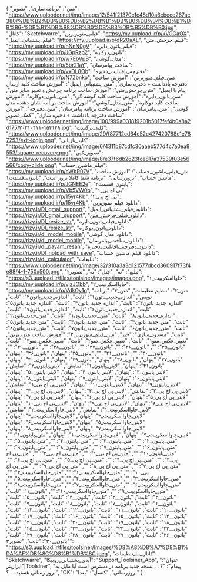 {
  "متن": "برنامه سازی",
  "تصویر": "https://www.uplooder.net/img/image/12/541f21370c1c48d10a6cbece267ac380/%DB%B2%DB%B0%DB%B2%DB%B1%DB%B0%DB%B4%DB%B1%DB%B6-%DB%B1%DB%B8%DB%B0%DB%B3%DB%B5%DB%B0.jpg",
  "کانال": "Sketchwarre",
  "فیلم_منو_زیرین": "https://my.uupload.ir/p/kVGGaOX",
  "فیلم_پشتیبانی_ایمیل": "https://my.uupload.ir/p/dR20aXE",
  "فیلم_چرخش_متن": "https://my.uupload.ir/p/nNnN0gV",
  "فیلم_باتون_دایره": "https://my.uupload.ir/p/JGpRzp2",
  "باتون_دوکاره": "https://my.uupload.ir/p/w7EbVpB",
  "مدل_گوشی": "https://my.uupload.ir/p/5br21aY",
  "ساخت_پیامرسان": "https://my.uupload.ir/p/vxDL8Ob",
  "دفترچه_باقابلیت_ذخیره": "https://my.uupload.ir/p/N7Zbnko",
  "متن_فیلم_منوزیرین": "آموزش ساخت دفترچه یادداشت + ذخیره سازی",
  "متن_پشتیبانی_ایمیل": "آموزش ساخت کلید ارسال پیام با ایمیل",
  "متن_چرخش_متن": "آموزش ساخت برنامه چرخش و تغییر سایز متن",
  "متن_باتون_دایره": "آموزش ساخت کلید گوشه گرد",
  "متن_باتون_دوکاره": "آموزش ساخت کلید دوکاره",
  "متن_مدل_گوشی": "آموزش ساخت برنامه نشان دهنده مدل گوشی",
  "متن_پیامرسان": "آموزش ساخت برنامه پیامرسان",
  "متن_دفترچه": "آموزش ساخت دفترچه یادداشت + ذخیره سازی",
  "کمک_تصویر": "https://www.uplooder.net/img/image/100/999a031819201b5017fef4b0a8a2d175/۲۰۲۱۰۴۱۱-۱۵۴۱۴۹.jpg",
  "کلید_برگشت": "https://www.uplooder.net/img/image/29/f87712cd64e52c427420788e1e787253/exit-login.png",
  "کلید_بازیابی": "https://www.uplooder.net/img/image/6/4311b87cdfc30aaeb577d4c7a0ea8553/square-recovery.png",
  "تصویر_کپی": "https://www.uplooder.net/img/image/8/e37f6db2623fce817a37539f03e56566/cooy-clide.png",
  "فیلم_ماشین_حساب": "https://my.uupload.ir/p/nWbR07V",
  "متن_فیلم_ماشین_حساب": "آموزش ساخت ماشین حساب",
  "بروزرسانی": "برنامه شما کاملا بروز است",
  "پایتون_قسمت۱": "https://my.uupload.ir/p/JGNEE2e",
  "پایتون_قسمت۲": "https://my.uupload.ir/p/Vb5VW0b",
  "پی اچ پی_۱": "https://my.uupload.ir/p/15yr4Kb",
  "پی اچ پی_۲": "https://my.uupload.ir/p/15yr4Kb",
  "دانلود_فیلم_منوزیرین": "https://rizy.ir/Dl_gmail_support",
  "دانلود_فیلم_پشتیبانی_ایمیل": "https://rizy.ir/Dl_gmail_support",
  "دانلود_فیلم_چرخش_متن": "https://rizy.ir/Dl_resize_str",
  "دانلود_فیلم_باتون_دایره": "https://rizy.ir/Dl_resize_str",
  "دانلود_باتون_دوکاره": "https://rizy.ir/dl_model_mobile",
  "دانلود_مدل_گوشی": "https://rizy.ir/dl_model_mobile",
  "دانلود_ساخت_پیامرسان": "https://rizy.ir/dl_payam_resan",
  "دانلود_دفترچه_باقابلیت_ذخیره": "https://rizy.ir/Dl_notpad_with_save",
  "دانلود_فیلم_ماشین_حساب": "https://rizy.ir/dl_calculator",
  "تبلیغات": "https://www.uplooder.net/img/image/32/310a3a3d121577dbcd360917f73f4e88/4-1-750x500.png",
  "تبلیغ": "نه",
  "چنل": "نه",
  "تصویر۲": "https://s3.uupload.ir/files/toolsiner/Images/images.png",
  "جاوااسکریپت_۱": "https://my.uupload.ir/p/vjzJObb",
  "جاوااسکریپت_۲": "https://my.uupload.ir/p/VdkOy1p",
  "متن_۲": "تنظیم تنظیمات",
  "متن_۳": "برنامه نویس",
  "اندازه_جدید_باتون۱": "ثابت",
  "اندازه_جدید_باتون۲": "ثابت",
  "اندازه_جدید_باتون۳": "ثابت",
  "اندازه_جدید_باتون۴": "ثابت",
  "اندازه_جدید_باتون۵": "ثابت",
  "اندازه_جدید_باتون۶": "ثابت",
  "اندازه_جدید_باتون۷": "ثابت",
  "اندازه_جدید_باتون۸": "ثابت",
  "متن_جدید_باتون۱": "ثابت",
  "متن_جدید_باتون۲": "ثابت",
  "متن_جدید_باتون۳": "ثابت",
  "متن_جدید_باتون۴": "ثابت",
  "متن_جدید_باتون۵": "ثابت",
  "متن_جدید_باتون۶": "ثابت",
  "متن_جدید_باتون۷": "ثابت",
  "متن_جدید_باتون۸": "ثابت",
  "مسدود_سازی": "خیر",
  "متن_فیلم_منوزیرین۲": "آموزش ساخت منو زیرین",
  "تغییر_عکس_منو۱": "ثابت",
  "تغییر_عکس_منو۲": "ثابت",
  "تغییر_عکس_منو۳": "ثابت",
  "باتون__۳۵": "",
  "باتون__۳۶": "",
  "باتون__۳۷": "",
  "باتون__۳۸": "",
  "باتون__۳۹": "",
  "باتون__۴۰": "",
  "باتون__۴۱": "",
  "باتون_۳۵": "پنهان",
  "باتون_۳۶": "پنهان",
  "باتون_۳۷": "پنهان",
  "باتون_۳۸": "پنهان",
  "باتون_۳۹": "پنهان",
  "باتون_۴۰": "پنهان",
  "باتون_۴۱": "پنهان",
  "لاینر_پایتون_۱": "نمایش",
  "لاینر_پایتون_۲": "نمایش",
  "لاینر_پایتون_۳": "پنهان",
  "لاینر_پایتون_۴": "پنهان",
  "لاینر_پایتون_۵": "پنهان",
  "لاینر_پایتون_۶": "پنهان",
  "لاینر_پایتون_۷": "پنهان",
  "لاینر_پایتون_۸": "پنهان",
  "لاینر_پایتون_۹": "پنهان",
  "لاینر_پایتون_۱۰": "پنهان",
  "لاینر_پی اچ پی_۱": "نمایش",
  "لاینر_پی اچ پی_۲": "نمایش",
  "لاینر_پی اچ پی_۳": "پنهان",
  "لاینر_پی اچ پی_۴": "پنهان",
  "لاینر_پی اچ پی_۵": "پنهان",
  "لاینر_پی اچ پی_۶": "پنهان",
  "لاینر_پی اچ پی_۷": "پنهان",
  "لاینر_پی اچ پی_۸": "پنهان",
  "لاینر_پی اچ پی_۹": "پنهان",
  "لاینر_پی اچ پی_۱۰": "پنهان",
  "لاینر_جاوااسکریپت_۱": "نمایش",
  "لاینر_جاوااسکریپت_۲": "نمایش",
  "لاینر_جاوااسکریپت_۳": "پنهان",
  "لاینر_جاوااسکریپت_۴": "پنهان",
  "لاینر_جاوااسکریپت_۵": "پنهان",
  "لاینر_جاوااسکریپت_۶": "پنهان",
  "لاینر_جاوااسکریپت_۷": "پنهان",
  "لاینر_جاوااسکریپت_۸": "پنهان",
  "لاینر_جاوااسکریپت_۹": "پنهان",
  "لاینر_جاوااسکریپت_۱۰": "پنهان",
  "متن_پایتون_۱": "",
  "متن_پایتون_۲": "",
  "متن_پایتون_۳": "",
  "متن_پایتون_۴": "",
  "متن_پایتون_۵": "",
  "متن_پایتون_۶": "",
  "متن_پایتون_۷": "",
  "متن_پایتون_۸": "",
  "متن_پایتون_۹": "",
  "متن_پایتون_۱۰": "",
  "متن_پی اچ پی_۱": "",
  "متن_پی اچ پی_۲": "",
  "متن_پی اچ پی_۳": "",
  "متن_پی اچ پی_۴": "",
  "متن_پی اچ پی_۵": "",
  "متن_پی اچ پی_۶": "",
  "متن_پی اچ پی_۷": "",
  "متن_پی اچ پی_۸": "",
  "متن_پی اچ پی_۹": "",
  "متن_پی اچ پی_۱۰": "",
  "متن_جاوااسکریپت_۱": "",
  "متن_جاوااسکریپت_۲": "",
  "متن_جاوااسکریپت_۳": "",
  "متن_جاوااسکریپت_۴": "",
  "متن_جاوااسکریپت_۵": "",
  "متن_جاوااسکریپت_۶": "",
  "متن_جاوااسکریپت_۷": "",
  "متن_جاوااسکریپت_۸": "",
  "متن_جاوااسکریپت_۹": "",
  "متن_جاوااسکریپت_۱۰": "",
  "باتون__۱": "ثابت",
  "باتون__۲": "ثابت",
  "باتون__۳": "ثابت",
  "باتون__۴": "ثابت",
  "باتون__۵": "ثابت",
  "باتون__۶": "ثابت",
  "باتون__۷": "ثابت",
  "باتون__۸": "ثابت",
  "باتون__۹": "ثابت",
  "باتون__۱۰": "ثابت",
  "باتون__۱۱": "ثابت",
  "باتون__۱۲": "ثابت",
  "باتون__۱۳": "ثابت",
  "باتون__۱۴": "ثابت",
  "باتون__۱۵": "ثابت",
  "باتون__۱۶": "ثابت",
  "باتون__۱۷": "ثابت",
  "باتون__۱۸": "ثابت",
  "باتون__۱۹": "ثابت",
  "باتون__۲۰": "ثابت",
  "باتون__۲۱": "ثابت",
  "باتون__۲۲": "ثابت",
  "باتون__۲۳": "ثابت",
  "باتون__۲۴": "ثابت",
  "باتون__۲۵": "ثابت",
  "باتون__۲۶": "ثابت",
  "باتون__۲۷": "ثابت",
  "باتون__۲۸": "ثابت",
  "باتون__۲۹": "ثابت",
  "باتون__۳۰": "ثابت",
  "تصویر۳": "https://s3.uupload.ir/files/toolsiner/Images/%D8%A8%D8%A7%D8%B1%DA%AF%DB%8C%D8%B1%DB%8C.jpeg",
  "کانال_ما_تنظیمات": "Sketchwarre",
  "آیدی_پشتیبانی_روبیکا": "Support_Toolsiner_App",
  "عنوان": "ابزارینر|Toolsiner",
  "پیغام": "? . . نسخه جدید برنامه در دسترس است آیا مایل به بروز رسانی هستید . . ؟",
  "OK": "بروزرسانی",
  "کنسل": "بعداََ"
}
